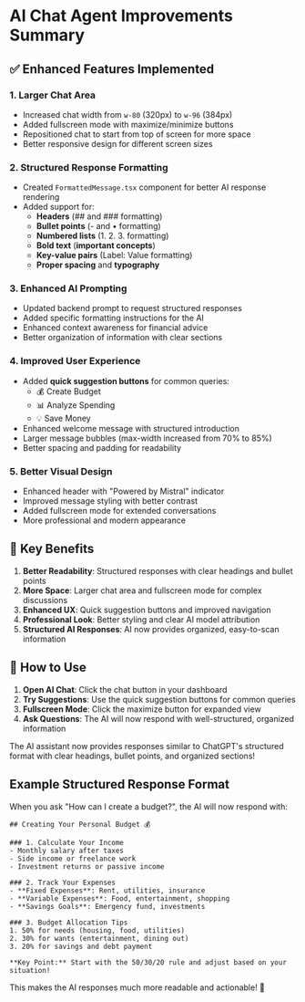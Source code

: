 # AI Chat Agent Improvements Summary

## ✅ Enhanced Features Implemented

### 1. **Larger Chat Area**
- Increased chat width from `w-80` (320px) to `w-96` (384px)
- Added fullscreen mode with maximize/minimize buttons
- Repositioned chat to start from top of screen for more space
- Better responsive design for different screen sizes

### 2. **Structured Response Formatting**
- Created `FormattedMessage.tsx` component for better AI response rendering
- Added support for:
  - **Headers** (## and ### formatting)
  - **Bullet points** (- and • formatting)
  - **Numbered lists** (1. 2. 3. formatting)
  - **Bold text** (**important concepts**)
  - **Key-value pairs** (Label: Value formatting)
  - **Proper spacing** and **typography**

### 3. **Enhanced AI Prompting**
- Updated backend prompt to request structured responses
- Added specific formatting instructions for the AI
- Enhanced context awareness for financial advice
- Better organization of information with clear sections

### 4. **Improved User Experience**
- Added **quick suggestion buttons** for common queries:
  - 💰 Create Budget
  - 📊 Analyze Spending  
  - 💡 Save Money
- Enhanced welcome message with structured introduction
- Larger message bubbles (max-width increased from 70% to 85%)
- Better spacing and padding for readability

### 5. **Better Visual Design**
- Enhanced header with "Powered by Mistral" indicator
- Improved message styling with better contrast
- Added fullscreen mode for extended conversations
- More professional and modern appearance

## 🎯 Key Benefits

1. **Better Readability**: Structured responses with clear headings and bullet points
2. **More Space**: Larger chat area and fullscreen mode for complex discussions
3. **Enhanced UX**: Quick suggestion buttons and improved navigation
4. **Professional Look**: Better styling and clear AI model attribution
5. **Structured AI Responses**: AI now provides organized, easy-to-scan information

## 🚀 How to Use

1. **Open AI Chat**: Click the chat button in your dashboard
2. **Try Suggestions**: Use the quick suggestion buttons for common queries
3. **Fullscreen Mode**: Click the maximize button for expanded view
4. **Ask Questions**: The AI will now respond with well-structured, organized information

The AI assistant now provides responses similar to ChatGPT's structured format with clear headings, bullet points, and organized sections!

## Example Structured Response Format

When you ask "How can I create a budget?", the AI will now respond with:

```
## Creating Your Personal Budget 💰

### 1. Calculate Your Income
- Monthly salary after taxes
- Side income or freelance work
- Investment returns or passive income

### 2. Track Your Expenses
- **Fixed Expenses**: Rent, utilities, insurance
- **Variable Expenses**: Food, entertainment, shopping
- **Savings Goals**: Emergency fund, investments

### 3. Budget Allocation Tips
1. 50% for needs (housing, food, utilities)
2. 30% for wants (entertainment, dining out)
3. 20% for savings and debt payment

**Key Point:** Start with the 50/30/20 rule and adjust based on your situation!
```

This makes the AI responses much more readable and actionable! 🎉
